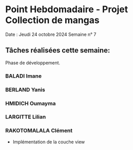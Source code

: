 # Point Hebdomadaire - Projet Collection de mangas

Date : Jeudi 24 octobre 2024
Semaine n° 7

## Tâches réalisées cette semaine:
Phase de développement.

### BALADI Imane

### BERLAND Yanis

### HMIDICH Oumayma

### LARGITTE Lilian

### RAKOTOMALALA Clément
- Implémentation de la couche view
